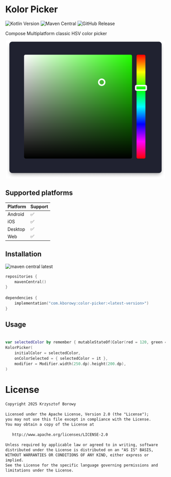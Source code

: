 # Kolor Picker

![Kotlin Version](https://img.shields.io/badge/Kotlin-2.20.0-blue?logo=kotlin)
![Maven Central](https://img.shields.io/maven-central/v/com.kborowy/color-picker)
![GitHub Release](https://img.shields.io/github/v/release/krizzu/color-picker?include_prereleases)

Compose Multiplatform classic HSV color picker

<div align="center">
<img src="assets/asset_1.png" width="500px" />
</div>

## Supported platforms

| Platform | Support |
|----------|---------|
| Android  | ✅       |
| iOS      | ✅       |
| Desktop  | ✅       |
| Web      | ✅       |


## Installation

![maven central latest](https://img.shields.io/maven-central/v/com.kborowy/color-picker?label=Latest%20version)

```kotlin
repositories {
    mavenCentral()
}

dependencies {
    implementation("com.kborowy:color-picker:<latest-version>")
}
```

## Usage

```kotlin

var selectedColor by remember { mutableStateOf(Color(red = 120, green = 194, blue = 87)) }
KolorPicker(
    initialColor = selectedColor,
    onColorSelected = { selectedColor = it },
    modifier = Modifier.width(250.dp).height(200.dp),
)

```

# License

    Copyright 2025 Krzysztof Borowy
    
    Licensed under the Apache License, Version 2.0 (the "License");
    you may not use this file except in compliance with the License.
    You may obtain a copy of the License at
    
       http://www.apache.org/licenses/LICENSE-2.0
    
    Unless required by applicable law or agreed to in writing, software
    distributed under the License is distributed on an "AS IS" BASIS,
    WITHOUT WARRANTIES OR CONDITIONS OF ANY KIND, either express or implied.
    See the License for the specific language governing permissions and
    limitations under the License.
